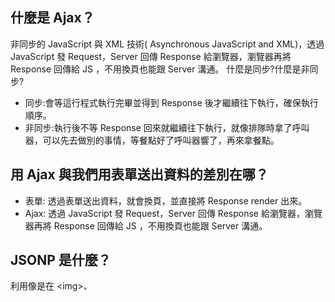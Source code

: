 ## 什麼是 Ajax？
非同步的 JavaScript 與 XML 技術( Asynchronous JavaScript and XML)，透過 JavaScript 發 Request，Server 回傳 Response 給瀏覽器，瀏覽器再將 Response 回傳給 JS ，不用換頁也能跟 Server 溝通。
什麼是同步?什麼是非同步?
- 同步:會等這行程式執行完畢並得到 Response 後才繼續往下執行，確保執行順序。
- 非同步:執行後不等 Response 回來就繼續往下執行，就像排隊時拿了呼叫器，可以先去做別的事情，等餐點好了呼叫器響了，再來拿餐點。

## 用 Ajax 與我們用表單送出資料的差別在哪？
- 表單: 透過表單送出資料，就會換頁，並直接將 Response render 出來。
- Ajax: 透過 JavaScript 發 Request，Server 回傳 Response 給瀏覽器，瀏覽器再將 Response 回傳給 JS ，不用換頁也能跟 Server 溝通。

## JSONP 是什麼？
利用像是在 \<img>、<script> 中，用 src 來載入圖片或是 js 檔案的功能，透過 src 標籤來傳遞資料，就能達成跨網域取得資料。
缺點是只能透過 GET 方式將參數附加在網址上傳遞出去，沒辦法用 POST。

## 要如何存取跨網域的 API？
必須要 Server 端的 Resopnse 的 Header 有加上 'access-control-allow-origin' 才能允許 Client 端收到 Response。

## 為什麼我們在第四週時沒碰到跨網域的問題，這週卻碰到了？
node.js : 沒有任何限制與干擾，從本地端直接傳遞 request 。
瀏覽器: 透過瀏覽器將 request 傳送到 server 端，瀏覽器就像大樓管理員，基於安全性的考量會針對出入有某些限制與規範(同源政策、 CORS 等)。遇到跨網域的 API 時，若 Server 端的 Response header 沒有 'access-control-allow-origin' 這個參數的話，就會被禁止傳遞。

